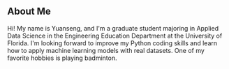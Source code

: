 ## About Me

Hi! My name is Yuanseng, and I'm a graduate student majoring in Applied Data Science in the Engineering Education Department at the University of Florida. I'm looking forward to improve my Python coding skills and learn how to apply machine learning models with real datasets. One of my favorite hobbies is playing badminton.
